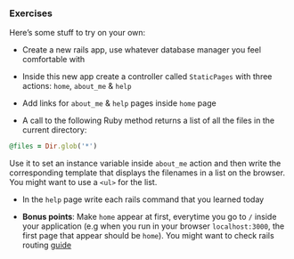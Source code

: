 ### Exercises

Here’s some stuff to try on your own:

- Create a new rails app, use whatever database manager you feel comfortable with- Inside this new app create a controller called `StaticPages` with three actions: `home`, `about_me` & `help`

- Add links for `about_me` & `help` pages inside `home` page
- A call to the following Ruby method returns a list of all the files in the current directory:
```ruby@files = Dir.glob('*')
```Use it to set an instance variable inside `about_me` action and then write the corresponding template that displays the filenames in a list on the browser. You might want to use a `<ul>` for the list.

- In the `help` page write each rails command that you learned today

- **Bonus points**: Make `home` appear at first, everytime you go to `/` inside your application (e.g when you run in your browser `localhost:3000`, the first page that appear should be `home`). You might want to check rails routing [guide](http://guides.rubyonrails.org/routing.html)
